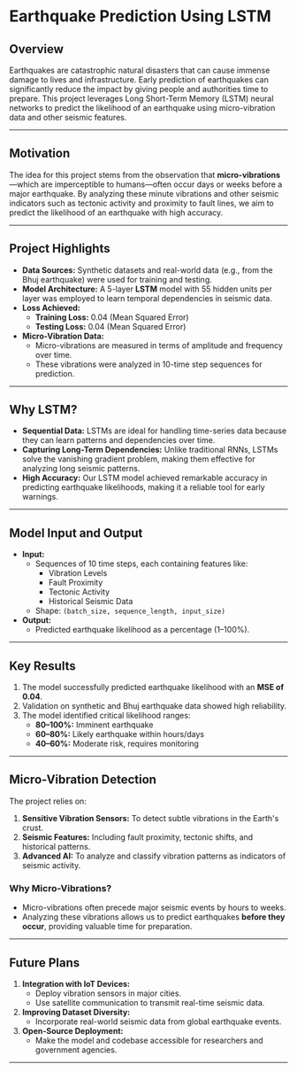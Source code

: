 # Earthquake Prediction Using LSTM

## Overview

Earthquakes are catastrophic natural disasters that can cause immense damage to lives and infrastructure. Early prediction of earthquakes can significantly reduce the impact by giving people and authorities time to prepare. This project leverages Long Short-Term Memory (LSTM) neural networks to predict the likelihood of an earthquake using micro-vibration data and other seismic features.

---

## Motivation

The idea for this project stems from the observation that **micro-vibrations**—which are imperceptible to humans—often occur days or weeks before a major earthquake. By analyzing these minute vibrations and other seismic indicators such as tectonic activity and proximity to fault lines, we aim to predict the likelihood of an earthquake with high accuracy.

---

## Project Highlights

- **Data Sources:** Synthetic datasets and real-world data (e.g., from the Bhuj earthquake) were used for training and testing.
- **Model Architecture:** A 5-layer **LSTM** model with 55 hidden units per layer was employed to learn temporal dependencies in seismic data.
- **Loss Achieved:** 
  - **Training Loss:** 0.04 (Mean Squared Error)
  - **Testing Loss:** 0.04 (Mean Squared Error)
- **Micro-Vibration Data:**
  - Micro-vibrations are measured in terms of amplitude and frequency over time.
  - These vibrations were analyzed in 10-time step sequences for prediction.

---

## Why LSTM?

- **Sequential Data:** LSTMs are ideal for handling time-series data because they can learn patterns and dependencies over time.
- **Capturing Long-Term Dependencies:** Unlike traditional RNNs, LSTMs solve the vanishing gradient problem, making them effective for analyzing long seismic patterns.
- **High Accuracy:** Our LSTM model achieved remarkable accuracy in predicting earthquake likelihoods, making it a reliable tool for early warnings.

---

## Model Input and Output

- **Input:** 
  - Sequences of 10 time steps, each containing features like:
    - Vibration Levels
    - Fault Proximity
    - Tectonic Activity
    - Historical Seismic Data
  - Shape: `(batch_size, sequence_length, input_size)`
- **Output:** 
  - Predicted earthquake likelihood as a percentage (1–100%).

---

## Key Results

1. The model successfully predicted earthquake likelihood with an **MSE of 0.04**.
2. Validation on synthetic and Bhuj earthquake data showed high reliability.
3. The model identified critical likelihood ranges:
   - **80–100%:** Imminent earthquake
   - **60–80%:** Likely earthquake within hours/days
   - **40–60%:** Moderate risk, requires monitoring

---

## Micro-Vibration Detection

The project relies on:
1. **Sensitive Vibration Sensors:** To detect subtle vibrations in the Earth's crust.
2. **Seismic Features:** Including fault proximity, tectonic shifts, and historical patterns.
3. **Advanced AI:** To analyze and classify vibration patterns as indicators of seismic activity.

### Why Micro-Vibrations?
- Micro-vibrations often precede major seismic events by hours to weeks.
- Analyzing these vibrations allows us to predict earthquakes **before they occur**, providing valuable time for preparation.

---

## Future Plans

1. **Integration with IoT Devices:**
   - Deploy vibration sensors in major cities.
   - Use satellite communication to transmit real-time seismic data.
2. **Improving Dataset Diversity:**
   - Incorporate real-world seismic data from global earthquake events.
3. **Open-Source Deployment:**
   - Make the model and codebase accessible for researchers and government agencies.

---

